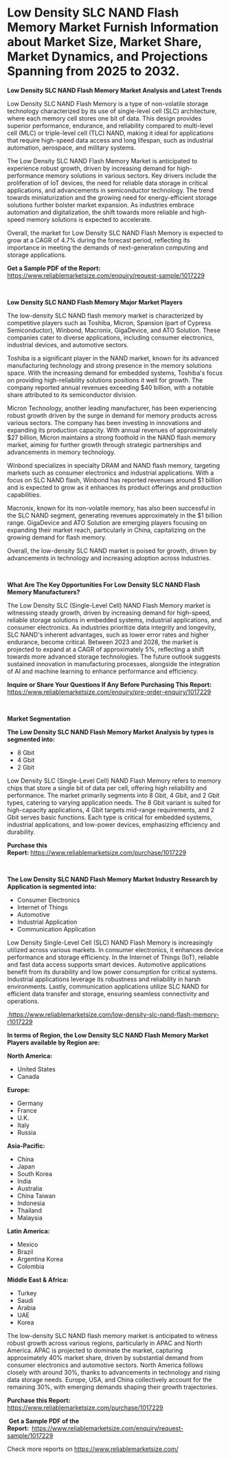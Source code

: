<p><h1>Low Density SLC NAND Flash Memory Market Furnish Information about Market Size, Market Share, Market Dynamics, and Projections Spanning from 2025 to 2032.</h1></p><p><strong>Low Density SLC NAND Flash Memory Market Analysis and Latest Trends</strong></p>
<p><p>Low Density SLC NAND Flash Memory is a type of non-volatile storage technology characterized by its use of single-level cell (SLC) architecture, where each memory cell stores one bit of data. This design provides superior performance, endurance, and reliability compared to multi-level cell (MLC) or triple-level cell (TLC) NAND, making it ideal for applications that require high-speed data access and long lifespan, such as industrial automation, aerospace, and military systems.</p><p>The Low Density SLC NAND Flash Memory Market is anticipated to experience robust growth, driven by increasing demand for high-performance memory solutions in various sectors. Key drivers include the proliferation of IoT devices, the need for reliable data storage in critical applications, and advancements in semiconductor technology. The trend towards miniaturization and the growing need for energy-efficient storage solutions further bolster market expansion. As industries embrace automation and digitalization, the shift towards more reliable and high-speed memory solutions is expected to accelerate.</p><p>Overall, the market for Low Density SLC NAND Flash Memory is expected to grow at a CAGR of 4.7% during the forecast period, reflecting its importance in meeting the demands of next-generation computing and storage applications.</p></p>
<p><strong>Get a Sample PDF of the Report:&nbsp;</strong> <a href="https://www.reliablemarketsize.com/enquiry/request-sample/1017229?utm_campaign=3262&utm_medium=2&utm_source=Github&utm_content=ia&utm_term=21032025&utm_id=low-density-slc-nand-flash-memory">https://www.reliablemarketsize.com/enquiry/request-sample/1017229</a></p>
<p>&nbsp;</p>
<p><strong>Low Density SLC NAND Flash Memory Major Market Players</strong></p>
<p><p>The low-density SLC NAND flash memory market is characterized by competitive players such as Toshiba, Micron, Spansion (part of Cypress Semiconductor), Winbond, Macronix, GigaDevice, and ATO Solution. These companies cater to diverse applications, including consumer electronics, industrial devices, and automotive sectors.</p><p>Toshiba is a significant player in the NAND market, known for its advanced manufacturing technology and strong presence in the memory solutions space. With the increasing demand for embedded systems, Toshiba's focus on providing high-reliability solutions positions it well for growth. The company reported annual revenues exceeding $40 billion, with a notable share attributed to its semiconductor division.</p><p>Micron Technology, another leading manufacturer, has been experiencing robust growth driven by the surge in demand for memory products across various sectors. The company has been investing in innovations and expanding its production capacity. With annual revenues of approximately $27 billion, Micron maintains a strong foothold in the NAND flash memory market, aiming for further growth through strategic partnerships and advancements in memory technology.</p><p>Winbond specializes in specialty DRAM and NAND flash memory, targeting markets such as consumer electronics and industrial applications. With a focus on SLC NAND flash, Winbond has reported revenues around $1 billion and is expected to grow as it enhances its product offerings and production capabilities.</p><p>Macronix, known for its non-volatile memory, has also been successful in the SLC NAND segment, generating revenues approximately in the $1 billion range. GigaDevice and ATO Solution are emerging players focusing on expanding their market reach, particularly in China, capitalizing on the growing demand for flash memory.</p><p>Overall, the low-density SLC NAND market is poised for growth, driven by advancements in technology and increasing adoption across industries.</p></p>
<p>&nbsp;</p>
<p><strong>What Are The Key Opportunities For Low Density SLC NAND Flash Memory Manufacturers?</strong></p>
<p><p>The Low Density SLC (Single-Level Cell) NAND Flash Memory market is witnessing steady growth, driven by increasing demand for high-speed, reliable storage solutions in embedded systems, industrial applications, and consumer electronics. As industries prioritize data integrity and longevity, SLC NAND's inherent advantages, such as lower error rates and higher endurance, become critical. Between 2023 and 2028, the market is projected to expand at a CAGR of approximately 5%, reflecting a shift towards more advanced storage technologies. The future outlook suggests sustained innovation in manufacturing processes, alongside the integration of AI and machine learning to enhance performance and efficiency.</p></p>
<p><strong>Inquire or Share Your Questions If Any Before Purchasing This Report:</strong> <a href="https://www.reliablemarketsize.com/enquiry/pre-order-enquiry/1017229?utm_campaign=3262&utm_medium=2&utm_source=Github&utm_content=ia&utm_term=21032025&utm_id=low-density-slc-nand-flash-memory">https://www.reliablemarketsize.com/enquiry/pre-order-enquiry/1017229</a></p>
<p>&nbsp;</p>
<p><strong>Market Segmentation</strong></p>
<p><strong>The Low Density SLC NAND Flash Memory Market Analysis by types is segmented into:</strong></p>
<p><ul><li>8 Gbit</li><li>4 Gbit</li><li>2 Gbit</li></ul></p>
<p><p>Low Density SLC (Single-Level Cell) NAND Flash Memory refers to memory chips that store a single bit of data per cell, offering high reliability and performance. The market primarily segments into 8 Gbit, 4 Gbit, and 2 Gbit types, catering to varying application needs. The 8 Gbit variant is suited for high-capacity applications, 4 Gbit targets mid-range requirements, and 2 Gbit serves basic functions. Each type is critical for embedded systems, industrial applications, and low-power devices, emphasizing efficiency and durability.</p></p>
<p><strong>Purchase this Report:&nbsp;</strong><a href="https://www.reliablemarketsize.com/purchase/1017229?utm_campaign=3262&utm_medium=2&utm_source=Github&utm_content=ia&utm_term=21032025&utm_id=low-density-slc-nand-flash-memory">https://www.reliablemarketsize.com/purchase/1017229</a></p>
<p>&nbsp;</p>
<p><strong>The Low Density SLC NAND Flash Memory Market Industry Research by Application is segmented into:</strong></p>
<p><ul><li>Consumer Electronics</li><li>Internet of Things</li><li>Automotive</li><li>Industrial Application</li><li>Communication Application</li></ul></p>
<p><p>Low Density Single-Level Cell (SLC) NAND Flash Memory is increasingly utilized across various markets. In consumer electronics, it enhances device performance and storage efficiency. In the Internet of Things (IoT), reliable and fast data access supports smart devices. Automotive applications benefit from its durability and low power consumption for critical systems. Industrial applications leverage its robustness and reliability in harsh environments. Lastly, communication applications utilize SLC NAND for efficient data transfer and storage, ensuring seamless connectivity and operations.</p></p>
<p><a href="https://www.reliablemarketsize.com/low-density-slc-nand-flash-memory-r1017229?utm_campaign=3262&utm_medium=2&utm_source=Github&utm_content=ia&utm_term=21032025&utm_id=low-density-slc-nand-flash-memory">&nbsp;https://www.reliablemarketsize.com/low-density-slc-nand-flash-memory-r1017229</a></p>
<p><strong>In terms of Region, the Low Density SLC NAND Flash Memory Market Players available by Region are:</strong></p>
<p>
    <p> <strong> North America: </strong>
        <ul>
            <li>United States</li>
            <li>Canada</li>
        </ul>
        </p> 
    <p> <strong> Europe: </strong>
        <ul>
            <li>Germany</li>
            <li>France</li>
            <li>U.K.</li>
            <li>Italy</li>
            <li>Russia</li>
        </ul>
        </p> 
    <p> <strong> Asia-Pacific: </strong>
        <ul>
            <li>China</li>
            <li>Japan</li>
            <li>South Korea</li>
            <li>India</li>
            <li>Australia</li>
            <li>China Taiwan</li>
            <li>Indonesia</li>
            <li>Thailand</li>
            <li>Malaysia</li>
        </ul>
        </p> 
    <p> <strong> Latin America: </strong>
        <ul>
            <li>Mexico</li>
            <li>Brazil</li>
            <li>Argentina Korea</li>
            <li>Colombia</li>
        </ul>
        </p> 
    <p> <strong> Middle East & Africa: </strong>
        <ul>
            <li>Turkey</li>
            <li>Saudi</li>
            <li>Arabia</li>
            <li>UAE</li>
            <li>Korea</li>
        </ul>
    </p>
    </p>
<p><p>The low-density SLC NAND flash memory market is anticipated to witness robust growth across various regions, particularly in APAC and North America. APAC is projected to dominate the market, capturing approximately 40% market share, driven by substantial demand from consumer electronics and automotive sectors. North America follows closely with around 30%, thanks to advancements in technology and rising data storage needs. Europe, USA, and China collectively account for the remaining 30%, with emerging demands shaping their growth trajectories.</p></p>
<p><strong>Purchase this Report: </strong><a href="https://www.reliablemarketsize.com/purchase/1017229?utm_campaign=3262&utm_medium=2&utm_source=Github&utm_content=ia&utm_term=21032025&utm_id=low-density-slc-nand-flash-memory">https://www.reliablemarketsize.com/purchase/1017229</a></p>
<p>&nbsp;<strong>Get a Sample PDF of the Report:&nbsp;&nbsp;</strong><a href="https://www.reliablemarketsize.com/enquiry/request-sample/1017229?utm_campaign=3262&utm_medium=2&utm_source=Github&utm_content=ia&utm_term=21032025&utm_id=low-density-slc-nand-flash-memory">https://www.reliablemarketsize.com/enquiry/request-sample/1017229</a></p>
<p><strong></strong></p>
<p>Check more reports on <a href="https://www.reliablemarketsize.com/?utm_campaign=3262&utm_medium=2&utm_source=Github&utm_content=ia&utm_term=21032025&utm_id=low-density-slc-nand-flash-memory">https://www.reliablemarketsize.com/</a></p>